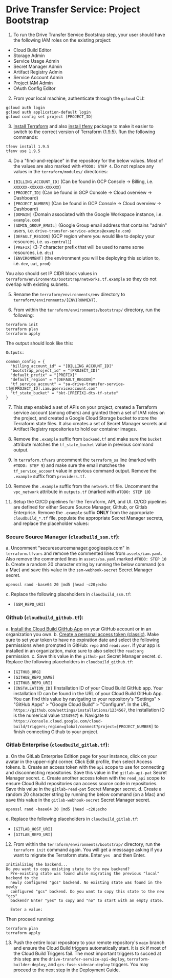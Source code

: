 # Drive Transfer Service: Project Bootstrap

1) To run the Drive Transfer Service Bootstrap step, your user should have the following IAM roles on the existing project:
- Cloud Build Editor
- Storage Admin
- Service Usage Admin
- Secret Manager Admin
- Artifact Registry Admin
- Service Account Admin
- Project IAM Admin
- OAuth Config Editor

2) From your local machine, authenticate through the `gcloud` CLI:
```
gcloud auth login
gcloud auth application-default login
gcloud config set project [PROJECT_ID]
```

3) [Install Terraform](https://developer.hashicorp.com/terraform/install) and also [install tfenv](https://github.com/tfutils/tfenv) package to make it easier to switch to the correct version of Terraform (1.9.5). Run the following commands:
```
tfenv install 1.9.5
tfenv use 1.9.5
```

4) Do a "find-and-replace" in the  repository for the below values. Most of the values are also marked with `#TODO: STEP 4`. Do not replace any values in the `terraform/modules/` directories:
- `[BILLING_ACCOUNT_ID]` (Can be found in GCP Console -> Billing, i.e. `XXXXXX-XXXXXX-XXXXXX`)
- `[PROJECT_ID]` (Can be found in GCP Console -> Cloud overview -> Dashboard)
- `[PROJECT_NUMBER]` (Can be found in GCP Console -> Cloud overview -> Dashboard)
- `[DOMAIN]` (Domain associated with the Google Workspace instance, i.e. `example.com`)
- `[ADMIN_GROUP_EMAIL]` (Google Group email address that contains "admin" users, i.e. `drive-transfer-service-admins@example.com`)
- `[DEFAULT_REGION]` (GCP region where you would like to deploy your resources, i.e. `us-central1`)
- `[PREFIX]` (3-7 character prefix that will be used to name some resources, i.e. `dts`)
- `[ENVIRONMENT]` (the environment you will be deploying this solution to, i.e. `dev`, `uat`, `prod`)

You also should set IP CIDR block values in `terraform/environments/bootstrap/networks.tf.example` so they do not overlap with existing subnets.

5) Rename the `terraform/environments/env` directory to `terraform/environments/[ENVIRONMENT]`.

6) From within the `terraform/environments/bootstrap/` directory, run the following:
```
terraform init
terraform plan
terraform apply
```
The output should look like this:
```
Outputs:

common_config = {
  "billing_account_id" = "[BILLING_ACCOUNT_ID]"
  "bootstrap_project_id" = "[PROJECT_ID]"
  "default_prefix" = "[PREFIX]"
  "default_region" = "[DEFAULT_REGION]"
  "tf_service_account" = "sa-drive-transfer-service-tf@[PROJECT_ID].iam.gserviceaccount.com"
  "tf_state_bucket" = "bkt-[PREFIX]-dts-tf-state"
}
```

7) This step enabled a set of APIs on your project, created a Terraform service account (among others) and granted them a set of IAM roles on the project, and created a Google Cloud Storage bucket to store the Terraform state files. It also creates a set of Secret Manager secrets and Artifact Registry repositories to hold our container images.

8) Remove the `.example` suffix from `backend.tf` and make sure the `bucket` attribute matches the `tf_state_bucket` value in previous command output.

9) In `terraform.tfvars` uncomment the `terraform_sa` line (marked with `#TODO: STEP 9`)  and make sure the email matches the `tf_service_account` value in previous command output. Remove the `.example` suffix from `providers.tf`.

10) Remove the `.example` suffix from the `network.tf` file. Uncomment the `vpc_network` attribute in `outputs.tf` (marked with `#TODO: STEP 10`)

11) Setup the CI/CD pipelines for the Terraform, API, and UI. CI/CD pipelines are defined for either Secure Source Manager, Github, or Gitlab Enterprise. Remove the `.example` suffix **ONLY** from the appropriate `cloudbuild_*.tf` file, populate the appropriate Secret Manager secrets, and replace the  placeholder values:

### Secure Source Manager (`cloudbuild_ssm.tf`):
a. Uncomment "securesourcemanager.googleapis.com" in `terraform.tfvars` and remove the commented lines from `assets/iam.yaml`. Also remove the commented lines in `assets/sa.yaml` marked `#TODO: STEP 10`
b. Create a random 20 character string by running the below command (on a Mac) and save this value in the `ssm-webhook-secret` Secret Manager secret.
```
openssl rand -base64 20 |md5 |head -c20;echo
```
c. Replace the following placeholders in `cloudbuild_ssm.tf`:
- `[SSM_REPO_URI]`

### Github (`cloudbuild_github.tf`):
a. [Install the Cloud Build GitHub App](https://github.com/apps/google-cloud-build) on your GitHub account or in an organization you own.
b. [Create a personal access token (classic)](https://docs.github.com/en/authentication/keeping-your-account-and-data-secure/creating-a-personal-access-token). Make sure to set your token to have no expiration date and select the following permissions when prompted in GitHub: `repo` and `read:user`. If your app is installed in an organization, make sure to also select the `read:org` permission.
c. Save this value in the `github-pat` Secret Manager secret.
d. Replace the following placeholders in `cloudbuild_github.tf`:
- `[GITHUB_ORG]`
- `[GITHUB_REPO_NAME]`
- `[GITHUB_REPO_URI]`
- `[INSTALLATION_ID]` (Installation ID of your Cloud Build GitHub app. Your installation ID can be found in the URL of your Cloud Build GitHub App. You can find this value by navigating to your repository's "Settings" > "GitHub Apps" > "Google Cloud Build" > "Configure". In the URL, `https://github.com/settings/installations/1234567`, the installation ID is the numerical value `1234567`)
e. Navigate to `https://console.cloud.google.com/cloud-build/triggers;region=global/connect?project=[PROJECT_NUMBER]` to finish connecting Github to your project.

### Gitlab Enterprise (`cloudbuild_gitlab.tf`):
a. On the GitLab Enterprise Edition page for your instance, click on your avatar in the upper-right corner. Click Edit profile, then select Access tokens.
b. Create an access token with the `api` scope to use for connecting and disconnecting repositories. Save this value in the `gitlab-api-pat` Secret Manager secret.
c. Create another access token with the `read_api` scope to ensure Cloud Build repositories can access source code in repositories. Save this value in the `gitlab-read-pat` Secret Manager secret.
d. Create a random 20 character string by running the below command (on a Mac) and save this value in the `gitlab-webhook-secret` Secret Manager secret.
```
openssl rand -base64 20 |md5 |head -c20;echo
```
e. Replace the following placeholders in `cloudbuild_gitlab.tf`:
- `[GITLAB_HOST_URI]`
- `[GITLAB_REPO_URI]`

12) From within the `terraform/environments/bootstrap/` directory, run the `terraform init` command again. You will get a messsage asking if you want to migrate the Terraform state. Enter `yes ` and then Enter.
```
Initializing the backend...
Do you want to copy existing state to the new backend?
  Pre-existing state was found while migrating the previous "local" backend to the
  newly configured "gcs" backend. No existing state was found in the newly
  configured "gcs" backend. Do you want to copy this state to the new "gcs"
  backend? Enter "yes" to copy and "no" to start with an empty state.

  Enter a value:
```

Then proceed running:
```
terraform plan
terraform apply
```

13) Push the entire local repository to your remote repository's `main` branch and ensure the Cloud Build triggers automatically start. It is ok if most of the Cloud Build Triggers fail. The most important triggers to succed at this step are the `drive-transfer-service-api-deploy`, `terraform-builder-deploy`, and  `gcs-fuse-sidecar-deploy` triggers. You may proceed to the next step in the Deployment Guide.